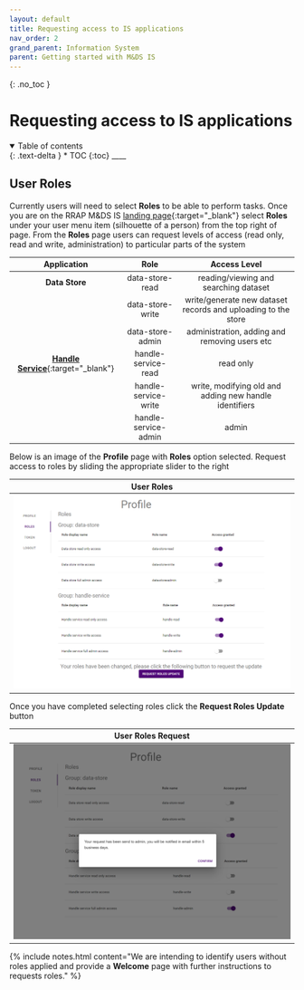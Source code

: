 ```yaml
---
layout: default
title: Requesting access to IS applications
nav_order: 2
grand_parent: Information System
parent: Getting started with M&DS IS
---
```


{: .no_toc }

# Requesting access to IS applications

<details  open markdown="block">
  <summary>
    Table of contents
  </summary>
{: .text-delta }
* TOC
{:toc}
____
</details>

## User Roles
Currently users will need to select **Roles** to be able to perform tasks. Once you are on the RRAP M&DS IS [landing page](https://www.rrap-is.com){:target="\_blank"} select **Roles** under your user menu item (silhouette of a person) from the top right of page. From the **Roles** page users can request levels of access (read only, read and write, administration) to particular parts of the system

|                      Application                       |         Role         |                         Access Level                          |
| :----------------------------------------------------: | :------------------: | :-----------------------------------------------------------: |
|                     **Data Store**                     |   data-store-read    |             reading/viewing and searching dataset             |
|                                                        |   data-store-write   | write/generate new dataset records and uploading to the store |
|                                                        |   data-store-admin   |         administration, adding and removing users etc         |
| [**Handle Service**](../digital-object-identifiers.md){:target="\_blank"} | handle-service-read  |                           read only                           |
|                                                        | handle-service-write |    write, modifying old and adding new handle identifiers     |
|                                                        | handle-service-admin |                             admin                             |

Below is an image of the **Profile** page with **Roles** option selected. Request access to roles by sliding the appropriate slider to the right

|                                    User Roles                                    |
| :------------------------------------------------------------------------------: |
| <img src="../../assets/images/access/user_roles.png" alt="drawing" width="600"/> |

Once you have completed selecting roles click the **Request Roles Update** button

|                                 User Roles Request                                  |
| :---------------------------------------------------------------------------------: |
| <img src="../../assets/images/access/roles_request.png" alt="drawing" width="600"/> |

{% include notes.html content="We are intending to identify users without roles applied and provide a <strong>Welcome</strong> page with further instructions to requests roles." %}
